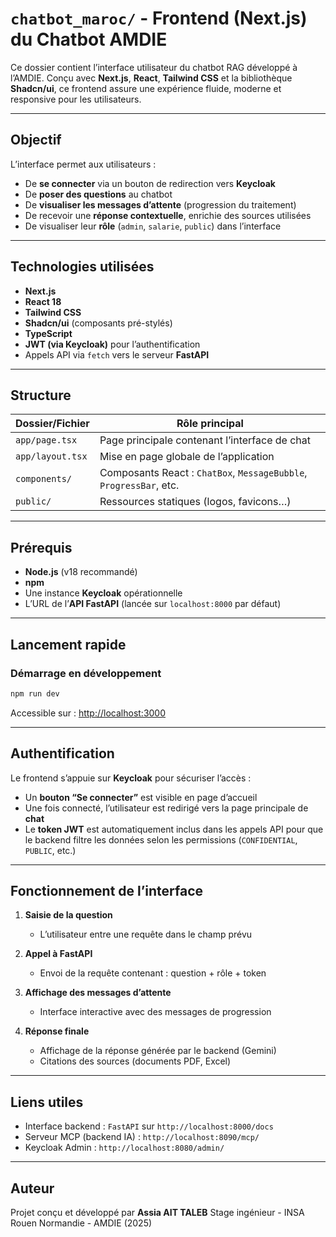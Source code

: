 # `chatbot_maroc/` - Frontend (Next.js) du Chatbot AMDIE

Ce dossier contient l’interface utilisateur du chatbot RAG développé à l’AMDIE. Conçu avec **Next.js**, **React**, **Tailwind CSS** et la bibliothèque **Shadcn/ui**, ce frontend assure une expérience fluide, moderne et responsive pour les utilisateurs.

---

## Objectif

L’interface permet aux utilisateurs :

* De **se connecter** via un bouton de redirection vers **Keycloak**
* De **poser des questions** au chatbot
* De **visualiser les messages d’attente** (progression du traitement)
* De recevoir une **réponse contextuelle**, enrichie des sources utilisées
* De visualiser leur **rôle** (`admin`, `salarie`, `public`) dans l’interface

---

##  Technologies utilisées

* **Next.js** 
* **React 18**
* **Tailwind CSS**
* **Shadcn/ui** (composants pré-stylés)
* **TypeScript**
* **JWT (via Keycloak)** pour l’authentification
* Appels API via `fetch` vers le serveur **FastAPI**

---

## Structure

| Dossier/Fichier      | Rôle principal                                                      |
| -------------------- | ------------------------------------------------------------------- |
| `app/page.tsx`       | Page principale contenant l’interface de chat                       |
| `app/layout.tsx`     | Mise en page globale de l’application                               |
| `components/`        | Composants React : `ChatBox`, `MessageBubble`, `ProgressBar`, etc.  |
| `public/`            | Ressources statiques (logos, favicons…)                             |

---

## Prérequis


* **Node.js** (v18 recommandé)
* **npm**
* Une instance **Keycloak** opérationnelle
* L’URL de l’**API FastAPI** (lancée sur `localhost:8000` par défaut)


---

## Lancement rapide


### Démarrage en développement

```bash
npm run dev
```

Accessible sur : [http://localhost:3000](http://localhost:3000)

---

## Authentification

Le frontend s’appuie sur **Keycloak** pour sécuriser l’accès :

* Un **bouton “Se connecter”** est visible en page d’accueil
* Une fois connecté, l’utilisateur est redirigé vers la page principale de **chat**
* Le **token JWT** est automatiquement inclus dans les appels API pour que le backend filtre les données selon les permissions (`CONFIDENTIAL`, `PUBLIC`, etc.)

---

## Fonctionnement de l’interface

1. **Saisie de la question**

   * L’utilisateur entre une requête dans le champ prévu
2. **Appel à FastAPI**

   * Envoi de la requête contenant : question + rôle + token
3. **Affichage des messages d’attente**

   * Interface interactive avec des messages de progression
4. **Réponse finale**

   * Affichage de la réponse générée par le backend (Gemini)
   * Citations des sources (documents PDF, Excel)


---

## Liens utiles

* Interface backend : `FastAPI` sur `http://localhost:8000/docs`
* Serveur MCP (backend IA) : `http://localhost:8090/mcp/`
* Keycloak Admin : `http://localhost:8080/admin/`

---

## Auteur

Projet conçu et développé par **Assia AIT TALEB**
Stage ingénieur - INSA Rouen Normandie - AMDIE (2025)


